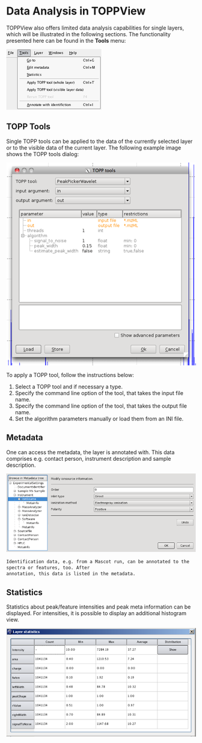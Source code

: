 Data Analysis in TOPPView
=========================

TOPPView also offers limited data analysis capabilities for single layers, which will be illustrated in the following
sections. The functionality presented here can be found in the **Tools** menu:

![TOPPView Tools Menu](../../images/tutorials/topp/TOPPView_tools_menu.png)

## TOPP Tools

Single TOPP tools can be applied to the data of the currently selected layer or to the visible data of the current layer.
The following example image shows the TOPP tools dialog:

![TOPPView Tools](../../images/tutorials/topp/TOPPView_tools.png)

To apply a TOPP tool, follow the instructions below:

1. Select a TOPP tool and if necessary a type.
2. Specify the command line option of the tool, that takes the input file name.
3. Specify the command line option of the tool, that takes the output file name.
4. Set the algorithm parameters manually or load them from an INI file.

## Metadata

One can access the metadata, the layer is annotated with. This data comprises e.g. contact person, instrument description
and sample description.

![Meta Data Browser](../../images/tutorials/topp/MetaDataBrowser.png)

```{tip}
Identification data, e.g. from a Mascot run, can be annotated to the spectra or features, too. After
annotation, this data is listed in the metadata.
```

## Statistics

Statistics about peak/feature intensities and peak meta information can be displayed. For intensities, it is possible to
display an additional histogram view.

![TOPPView Statistics](../../images/tutorials/topp/TOPPView_statistics.png)
